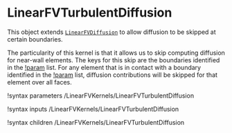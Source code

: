 # LinearFVTurbulentDiffusion

This object extends [`LinearFVDiffusion`](LinearFVDiffusion.md) to allow diffusion to be skipped
at certain boundaries.

The particularity of this kernel is that it allows us to skip computing diffusion
for near-wall elements. The keys for this skip are the boundaries identified in
the [!param](/LinearFVKernels/LinearFVTurbulentDiffusion/walls) list.
For any element that is in contact with a boundary identified
in the [!param](/LinearFVKernels/LinearFVTurbulentDiffusion/walls) list,
diffusion contributions will be skipped for that element over all faces.

!syntax parameters /LinearFVKernels/LinearFVTurbulentDiffusion

!syntax inputs /LinearFVKernels/LinearFVTurbulentDiffusion

!syntax children /LinearFVKernels/LinearFVTurbulentDiffusion
